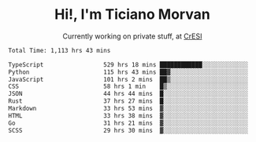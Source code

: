 <h1 align="center">Hi!, I'm Ticiano Morvan</h1>
<p align="center">Currently working on private stuff, at <a href="https://cresi.com.ar" target="_blank">CrESI</a></p>

<!--START_SECTION:waka-->

```txt
Total Time: 1,113 hrs 43 mins

TypeScript                 529 hrs 18 mins ████████████░░░░░░░░░░░░░   47.53 %
Python                     115 hrs 43 mins ██▓░░░░░░░░░░░░░░░░░░░░░░   10.39 %
JavaScript                 101 hrs 2 mins  ██▒░░░░░░░░░░░░░░░░░░░░░░   09.07 %
CSS                        58 hrs 1 min    █▒░░░░░░░░░░░░░░░░░░░░░░░   05.21 %
JSON                       44 hrs 44 mins  █░░░░░░░░░░░░░░░░░░░░░░░░   04.02 %
Rust                       37 hrs 27 mins  █░░░░░░░░░░░░░░░░░░░░░░░░   03.36 %
Markdown                   33 hrs 53 mins  ▓░░░░░░░░░░░░░░░░░░░░░░░░   03.04 %
HTML                       33 hrs 38 mins  ▓░░░░░░░░░░░░░░░░░░░░░░░░   03.02 %
Go                         31 hrs 21 mins  ▓░░░░░░░░░░░░░░░░░░░░░░░░   02.82 %
SCSS                       29 hrs 30 mins  ▓░░░░░░░░░░░░░░░░░░░░░░░░   02.65 %
```

<!--END_SECTION:waka-->
